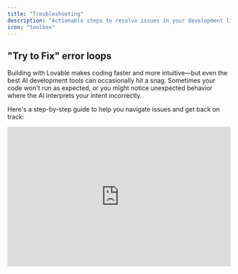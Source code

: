 ```yaml
---
title: "Troubleshooting"
description: "Actionable steps to resolve issues in your development lifecycle."
icon: "toolbox"
---
```


## "Try to Fix" error loops

Building with Lovable makes coding faster and more intuitive—but even the best AI development tools can occasionally hit a snag. Sometimes your code won't run as expected, or you might notice unexpected behavior where the AI interprets your intent incorrectly.

Here's a step-by-step guide to help you navigate issues and get back on track:

<iframe width="100%" height="315" src="https://www.youtube.com/embed/0W8bsbHh2p8?si=p4kWhkdu0PEbgGXm" title="YouTube video player" frameborder="0" allow="accelerometer; autoplay; clipboard-write; encrypted-media; gyroscope; picture-in-picture; web-share" referrerpolicy="strict-origin-when-cross-origin" allowfullscreen />

  
  
  
  
  
</Steps>

## What's Going Wrong? Common Troubleshooting Areas

Troubleshooting generally falls into these categories:

1. **UI or Layout Glitches**
2. **API or Backend Issues**
3. **Prompt Misinterpretations**
4. **AI Unresponsiveness or Misbehavior**
5. **Platform or Integration Errors**

Use the accordions below to identify specific issues and actions:

### General issues

  
  
  
  
</AccordionGroup>

### AI Reliability

  
  
  
  
  
  
  
</AccordionGroup>

### Core functionalities

  
  
  
  
  
  
  
  
</AccordionGroup>

### Domain Issues

  </Accordion>
  
  
  </Accordion>
  
  
  </Accordion>
  
</AccordionGroup>

### Supabase issues

  
  
  
  
  
  
</AccordionGroup>

### Stripe issues

  
  
</AccordionGroup>

### GitHub issues

  
    #### **Branch Management:**

    - **Create a new branch:** Click "Create new branch" in the Git panel
    - **Delete a branch:** Use the GitHub interface (not available directly in Lovable)
    - **Default branch:** Set in GitHub repository settings

    If you can't switch branches:

    - Commit or stash any uncommitted changes
    - Check if you have untracked files that would be overwritten
    - Try refreshing the Lovable editor
  </Accordion>
  
  
  
  </Accordion>
  
  
  
  
</AccordionGroup>

### Need more help?

Still stuck? Try this:

1. Use [Chat Mode](https://lovable.dev/chat) for step-by-step help.
2. Submit a bug through our [Feedback Portal](https://feedback.lovable.dev/).
3. If you're a paid customer, contact [Support](https://lovable.dev/support).

## Comprehensive Debugging Manual

[This document](https://docs.google.com/document/d/1dfIy5rtkPN9Zi4smX1VAbfbhAiEyBvVw8p7B8kJiEVs/edit?tab=t.0) or [this website](https://kb-lovable.netlify.app/?tab=errors#errors) were written by a Lovable power user in our Discord community.

### How to use it

1. **Download** it as `Comprehensive_Debugging_Manual.md`.
2. **Upload** it to your GitHub project.
3. Prompt Lovable: "Read this document. Let me know if it helps. Then create a prompt I should use to troubleshoot this issue."
4. After Lovable responds, say: "Before you proceed, explain in detail why you think this will work. Wait for my approval."

This ensures deeper understanding before implementing any fix.